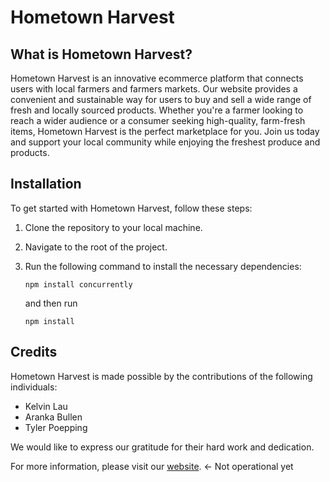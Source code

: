 # Hometown Harvest

## What is Hometown Harvest?

Hometown Harvest is an innovative ecommerce platform that connects users with local farmers and farmers markets. Our website provides a convenient and sustainable way for users to buy and sell a wide range of fresh and locally sourced products. Whether you're a farmer looking to reach a wider audience or a consumer seeking high-quality, farm-fresh items, Hometown Harvest is the perfect marketplace for you. Join us today and support your local community while enjoying the freshest produce and products.

## Installation

To get started with Hometown Harvest, follow these steps:

1. Clone the repository to your local machine.
2. Navigate to the root of the project.
3. Run the following command to install the necessary dependencies:
   ```
   npm install concurrently
   ```
   and then run
   
    ```
    npm install
    ```

## Credits

Hometown Harvest is made possible by the contributions of the following individuals:

- Kelvin Lau
- Aranka Bullen
- Tyler Poepping

We would like to express our gratitude for their hard work and dedication.

For more information, please visit our [website](https://www.hometownharvest.com). <- Not operational yet
